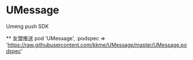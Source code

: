# UMessage
Umeng push SDK

** 友盟推送
pod 'UMessage', :podspec => 'https://raw.githubusercontent.com/kkme/UMessage/master/UMessage.podspec'
